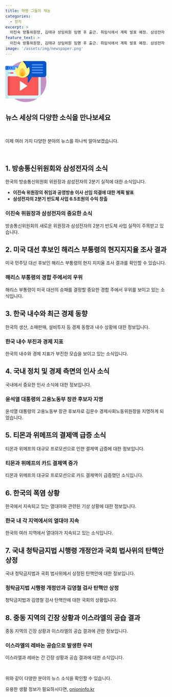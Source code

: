 ```yaml
---
title: 혁명 그들의 재능
categories:
  - 정치
excerpt: >
  이진숙 방통위원장, 김태규 상임위원 임명 후 출근. 취임식에서 계획 발표 예정. 삼성전자 2분기 반도체 매출 6.5조원, TSMC 매출 추월. 카멜라 해리스 부통령, 대선 경합주 4곳서 우위. 6월 생산 감소, 소매판매와 설비투자는 반등. 김문수 고용노동부 장관 후보 지명. 티몬과 위메프, 카드결제액 급증. 서울 열흘째 열대야. 청탁금지법 음식물 가액 5만원으로 개정. 국회 법사위, 김영철 검사 탄핵안 상정. 이스라엘, 베이루트 공습 후 헤즈볼라 수장 오른팔 사망 확인.
feature_text: >
  이진숙 방통위원장, 김태규 상임위원 임명 후 출근. 취임식에서 계획 발표 예정. 삼성전자 2분기 반도체 매출 6.5조원, TSMC 매출 추월. 카멜라 해리스 부통령, 대선 경합주 4곳서 우위. 6월 생산 감소, 소매판매와 설비투자는 반등. 김문수 고용노동부 장관 후보 지명. 티몬과 위메프, 카드결제액 급증. 서울 열흘째 열대야. 청탁금지법 음식물 가액 5만원으로 개정. 국회 법사위, 김영철 검사 탄핵안 상정. 이스라엘, 베이루트 공습 후 헤즈볼라 수장 오른팔 사망 확인.
image: '/assets/img/newspaper.png'
---
```


<p><img src="/assets/img/news.png" alt="rentncar 속보" /></p>

<h2><strong>뉴스 세상의 다양한 소식을 만나보세요</strong></h2>

<p data-ke-size="size16">&nbsp;</p>

<p>이제 여러 가지 다양한 분야의 뉴스를 하나씩 알아보겠습니다. </p>

<p data-ke-size="size16">&nbsp;</p>

<h2><strong>1. 방송통신위원회와 삼성전자의 소식</strong></h2>

<p>한국의 방송통신위원회 위원장과 삼성전자의 2분기 실적에 대한 소식입니다.</p>

<ul>
  <li><strong>이진숙 위원장의 취임과 공영방송 이사 선임 의결에 대한 계획 발표</strong></li>
  <li><strong>삼성전자의 2분기 반도체 사업 6.5조원의 수익 창출</strong></li>
</ul>

<h3><strong>이진숙 위원장과 삼성전자의 중요한 소식</strong></h3>

<p>방송통신위원회의 새로운 위원장과 삼성전자의 2분기 반도체 사업 실적이 주목받고 있습니다.</p>

<h2><strong>2. 미국 대선 후보인 해리스 부통령의 현지지지율 조사 결과</strong></h2>

<p>미국 민주당 대선 후보인 해리스 부통령의 현지 지지율 조사 결과를 확인할 수 있습니다.</p>

<h3><strong>해리스 부통령의 경합 주에서의 우위</strong></h3>

<p>해리스 부통령이 미국 대선의 승패를 결정할 중요한 경합 주에서 우위를 보이고 있는 소식입니다.</p>

<h2><strong>3. 한국 내수와 최근 경제 동향</strong></h2>

<p>한국의 생산, 소매판매, 설비투자 등 경제 동향과 내수 상황에 대한 정보입니다.</p>

<h3><strong>한국 내수 부진과 경제 지표</strong></h3>

<p>한국의 내수와 경제 지표가 부진한 모습을 보이고 있는 소식입니다.</p>

<h2><strong>4. 국내 정치 및 경제 측면의 인사 소식</strong></h2>

<p>국내에서 중요한 인사 소식에 대한 정보입니다.</p>

<h3><strong>윤석열 대통령의 고용노동부 장관 후보자 지명</strong></h3>

<p>윤석열 대통령의 고용노동부 장관 후보자로 김문수 경제사회노동위원장을 지명하게 되었습니다.</p>

<h2><strong>5. 티몬과 위메프의 결제액 급증 소식</strong></h2>

<p>티몬과 위메프의 대규모 프로모션으로 인한 결제액 급증에 대한 정보입니다.</p>

<h3><strong>티몬과 위메프의 카드 결제액 증가</strong></h3>

<p>티몬과 위메프의 대규모 프로모션으로 카드 결제액이 급증했던 소식입니다.</p>

<h2><strong>6. 한국의 폭염 상황</strong></h2>

<p>한국에서 지속되고 있는 열대야와 관련된 기상 상황에 대한 정보입니다.</p>

<h3><strong>한국 내 각 지역에서의 열대야 지속</strong></h3>

<p>한국의 여러 지역에서 열대야가 지속되고 있는 소식입니다.</p>

<h2><strong>7. 국내 청탁금지법 시행령 개정안과 국회 법사위의 탄핵안 상정</strong></h2>

<p>국내 청탁금지법과 국회 법사위에서 상정된 탄핵안에 대한 정보입니다.</p>

<h3><strong>청탁금지법 시행령 개정안과 김영철 검사 탄핵안 상정</strong></h3>

<p>청탁금지법과 김영철 검사 탄핵안에 대한 국회의 상황입니다.</p>

<h2><strong>8. 중동 지역의 긴장 상황과 이스라엘의 공습 결과</strong></h2>

<p>중동 지역의 긴장 상황과 이스라엘의 공습 결과에 관한 정보입니다.</p>

<h3><strong>이스라엘의 레바논 공습으로 발생한 우려</strong></h3>

<p>이스라엘과 레바논 간 긴장 상황과 공습 결과에 대한 소식입니다.</p>

<p data-ke-size="size16">&nbsp;</p>

<p>위와 같이 다양한 분야의 뉴스 소식을 확인할 수 있습니다.</p>
유용한 생활 정보가 필요하시다면, <a href="https://onioninfo.kr" rel="dofollow">onioninfo.kr</a>


